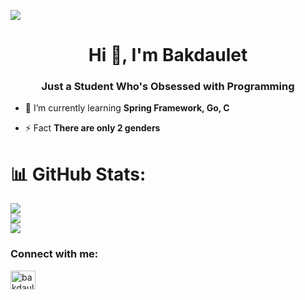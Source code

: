 [![](https://visitcount.itsvg.in/api?id=bakdauletbaktygaliyev&icon=0&color=0)](https://visitcount.itsvg.in)
<h1 align="center">Hi 👋, I'm Bakdaulet</h1>
<h3 align="center">Just a Student Who's Obsessed with Programming</h3>

- 🧠 I’m currently learning **Spring Framework, Go, C**

- ⚡ Fact **There are only 2 genders**

# 📊 GitHub Stats:
![](https://github-readme-stats.vercel.app/api/top-langs/?username=bakdauletbaktygaliyev&theme=dark&hide_border=false&include_all_commits=false&count_private=false&layout=compact)<br/>
![](https://github-readme-stats.vercel.app/api?username=bakdauletbaktygaliyev&theme=dark&hide_border=false&include_all_commits=false&count_private=false)<br/>
![](https://github-readme-streak-stats.herokuapp.com/?user=bakdauletbaktygaliyev&theme=dark&hide_border=false)


<!-- # 📊 GitHub Stats:
<p><img align="center" src="https://github-readme-stats.vercel.app/api/top-langs?username=bakdauletbaktygaliyev&show_icons=true&locale=en&layout=compact" alt="bakdauletbaktygaliyev" /></p>

<p>&nbsp;<img align="center" src="https://github-readme-stats.vercel.app/api?username=bakdauletbaktygaliyev&show_icons=true&locale=en" alt="bakdauletbaktygaliyev" /></p>

<p><img align="center" src="https://github-readme-streak-stats.herokuapp.com/?user=bakdauletbaktygaliyev&" alt="bakdauletbaktygaliyev" /></p>
-->

<h3 align="left">Connect with me:</h3>
<p align="left">
<a href="https://www.linkedin.com/in/bakdaulet-baktygaliyev-aa1603259/" target="blank"><img align="center" src="https://raw.githubusercontent.com/rahuldkjain/github-profile-readme-generator/master/src/images/icons/Social/linked-in-alt.svg" alt="bakdaulet-baktygaliyev" height="30" width="40" /></a>
</p>
